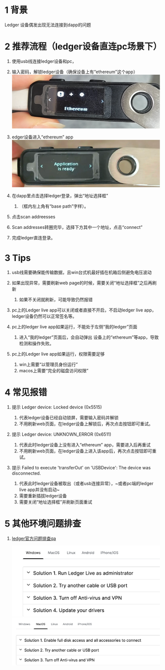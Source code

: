 # 1 背景

Ledger 设备偶发出现无法连接到dapp的问题

# 2 推荐流程（ledger设备直连pc场景下）

1. 使用usb线连接ledger设备和pc，
2. 输入密码，解锁ledger设备（确保设备上有“ethereum”这个app）   ![](images/readMe/img.png)
3. edger设备进入“ethereum” app   ![](images/readMe/img_1.png)
4. 在dapp里点击选择ledger登录，弹出“地址选择框”
   1. （框内左上角有“base path”字样）。

5. 点击scan addreesses
6. Scan addresses转圈完毕，选择下方其中一个地址，点击“connect”
7. 完成ledger直连登录。

# 3 Tips

1. usb线需要确保能传输数据，且win台式机最好插在机箱后侧避免电压波动
2. 如果出现异常，需要刷新web page的时候，需要关闭“地址选择框”之后再刷新
   
   1. 如果不关闭就刷新，可能导致仍然报错
3. pc上的Ledger live app可以关闭或者直接不开启，不启动ledger live app，ledger设备仍然可以正常签名等。
4. pc上的ledger live app如果运行，不能处于左侧“我的ledger”页面
   
   1. 进入“我的ledger”页面后，会自动弹出 设备上的“ethereum”等app，导致检测和操作失败。
5. pc上的Ledger live app如果运行，权限需要足够
   
   1. win上需要“以管理员身份运行”
   2. macos上需要“完全的磁盘访问权限”

# 4 常见报错

1. 提示 Ledger device: Locked device (0x5515)
   
   1. 代表ledger设备已经自动锁屏，需要输入密码并解锁
   2. 不用刷新web页面，在ledger设备上解锁后，再次点击按钮即可重试。
2. 提示 Ledger device: UNKNOWN\_ERROR (0x6511)
   
   1. 代表此时ledger设备上没有进入“ethereum” app，需要进入后再重试
   2. 不用刷新web页面，在ledger设备上进入该app后，再次点击按钮即可重试。
3. 提示 Failed to execute 'transferOut' on 'USBDevice': The device was disconnected.
   
   1. 代表此时ledger设备被取出（或者usb连接异常），~或者pc端的ledger live app并没有启动~
   2. 需要重新插拔ledger设备
   3. 需要关闭“地址选择框”并刷新页面重试

# 5 其他环境问题排查

1. [ledger官方问题排查qa](https://support.ledger.com/article/115005165269-zd)

   ![1741434203401](images/readMe/1741434203401.png)
   ![1741434217268](images/readMe/1741434217268.png)

